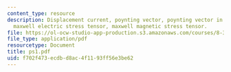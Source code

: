 ```yaml
---
content_type: resource
description: Displacement current, poynting vector, poynting vector in a conductor,
  maxwell electric stress tensor, maxwell magnetic stress tensor.
file: https://ol-ocw-studio-app-production.s3.amazonaws.com/courses/8-311-electromagnetic-theory-spring-2004/f702f473ecdbd8ac4f1193ff56e3be62_ps1.pdf
file_type: application/pdf
resourcetype: Document
title: ps1.pdf
uid: f702f473-ecdb-d8ac-4f11-93ff56e3be62
---
```

